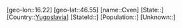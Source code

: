 ﻿---
location: [46.55,16.22]
type: City
tags:
- geo/City


SpocWebEntityId: 29692
isDeleted: false
confidential: public

---
[geo-lon::16.22]
[geo-lat::46.55]
[name::Cven]
[State::]
[Country::[Yugoslavia](geo/Continent/Europe/Yugoslavia.md)]
[StateId::]
[Population::]
[Unknown::]

